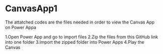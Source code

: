# CanvasApp1
The attatched codes are the files needed in order to view the Canvas App on Power Appa

1.Open Power App and go to import files
2.Zip the files from this GitHub link into one folder
3.Import the zipped folder into Power Apps
4.Play the Canvas
